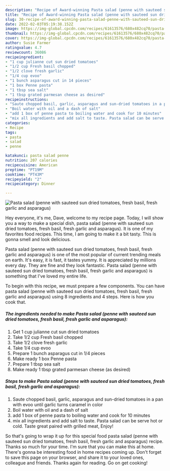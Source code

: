```yaml
---
description: "Recipe of Award-winning Pasta salad (penne with sauteed sun dried tomatoes, fresh basil, fresh garlic and asparagus)"
title: "Recipe of Award-winning Pasta salad (penne with sauteed sun dried tomatoes, fresh basil, fresh garlic and asparagus)"
slug: 30-recipe-of-award-winning-pasta-salad-penne-with-sauteed-sun-dried-tomatoes-fresh-basil-fresh-garlic-and-asparagus
date: 2022-02-03T05:19:38.152Z
image: https://img-global.cpcdn.com/recipes/61613576/680x482cq70/pasta-salad-penne-with-sauteed-sun-dried-tomatoes-fresh-basil-fresh-garlic-and-asparagus-recipe-main-photo.jpg
thumbnail: https://img-global.cpcdn.com/recipes/61613576/680x482cq70/pasta-salad-penne-with-sauteed-sun-dried-tomatoes-fresh-basil-fresh-garlic-and-asparagus-recipe-main-photo.jpg
cover: https://img-global.cpcdn.com/recipes/61613576/680x482cq70/pasta-salad-penne-with-sauteed-sun-dried-tomatoes-fresh-basil-fresh-garlic-and-asparagus-recipe-main-photo.jpg
author: Susie Farmer
ratingvalue: 4.7
reviewcount: 36086
recipeingredient:
- "1 cup julianne cut sun dried tomatoes"
- "1/2 cup Fresh basil chopped"
- "1/2 clove fresh garlic"
- "1/4 cup evoo"
- "1 bunch asparagus cut in 14 pieces"
- "1 box Penne pasta"
- "1 tbsp sea salt"
- "1 tbsp grated parmesan cheese as desired"
recipeinstructions:
- "Saute chopped basil, garlic, asparagus and sun-dried tomatoes in a pan with evoo until garlic turns caramel in color"
- "Boil water with oil and a dash of salt"
- "add 1 box of penne pasta to boiling water and cook for 10 minutes"
- "mix all ingredients and add salt to taste. Pasta salad can be serve hot or cold. Taste great paired with grilled meat, Enjoy!"
categories:
- Recipe
tags:
- pasta
- salad
- penne

katakunci: pasta salad penne 
nutrition: 207 calories
recipecuisine: American
preptime: "PT19M"
cooktime: "PT43M"
recipeyield: "2"
recipecategory: Dinner

---
```



![Pasta salad (penne with sauteed sun dried tomatoes, fresh basil, fresh garlic and asparagus)](https://img-global.cpcdn.com/recipes/61613576/680x482cq70/pasta-salad-penne-with-sauteed-sun-dried-tomatoes-fresh-basil-fresh-garlic-and-asparagus-recipe-main-photo.jpg)

Hey everyone, it's me, Dave, welcome to my recipe page. Today, I will show you a way to make a special dish, pasta salad (penne with sauteed sun dried tomatoes, fresh basil, fresh garlic and asparagus). It is one of my favorites food recipes. This time, I am going to make it a bit tasty. This is gonna smell and look delicious.

Pasta salad (penne with sauteed sun dried tomatoes, fresh basil, fresh garlic and asparagus) is one of the most popular of current trending meals on earth. It's easy, it is fast, it tastes yummy. It is appreciated by millions every day. They are fine and they look fantastic. Pasta salad (penne with sauteed sun dried tomatoes, fresh basil, fresh garlic and asparagus) is something that I've loved my entire life.




To begin with this recipe, we must prepare a few components. You can have pasta salad (penne with sauteed sun dried tomatoes, fresh basil, fresh garlic and asparagus) using 8 ingredients and 4 steps. Here is how you cook that.

<!--inarticleads1-->

##### The ingredients needed to make Pasta salad (penne with sauteed sun dried tomatoes, fresh basil, fresh garlic and asparagus):

1. Get 1 cup julianne cut sun dried tomatoes
1. Take 1/2 cup Fresh basil chopped
1. Take 1/2 clove fresh garlic
1. Take 1/4 cup evoo
1. Prepare 1 bunch asparagus cut in 1/4 pieces
1. Make ready 1 box Penne pasta
1. Prepare 1 tbsp sea salt
1. Make ready 1 tbsp grated parmesan cheese (as desired)




<!--inarticleads2-->

##### Steps to make Pasta salad (penne with sauteed sun dried tomatoes, fresh basil, fresh garlic and asparagus):

1. Saute chopped basil, garlic, asparagus and sun-dried tomatoes in a pan with evoo until garlic turns caramel in color
1. Boil water with oil and a dash of salt
1. add 1 box of penne pasta to boiling water and cook for 10 minutes
1. mix all ingredients and add salt to taste. Pasta salad can be serve hot or cold. Taste great paired with grilled meat, Enjoy!




So that's going to wrap it up for this special food pasta salad (penne with sauteed sun dried tomatoes, fresh basil, fresh garlic and asparagus) recipe. Thanks so much for your time. I'm sure that you can make this at home. There's gonna be interesting food in home recipes coming up. Don't forget to save this page on your browser, and share it to your loved ones, colleague and friends. Thanks again for reading. Go on get cooking!
